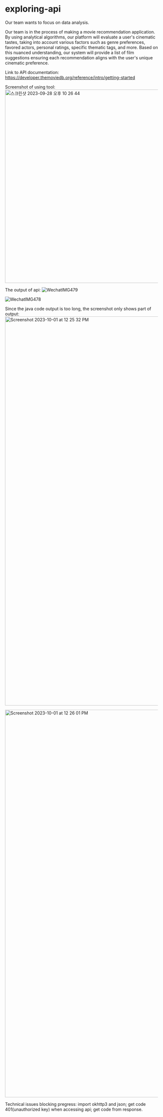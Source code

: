 # exploring-api

Our team wants to focus on data analysis.

Our team is in the process of making a movie recommendation application. By using analytical algorithms, our platform will evaluate a user's cinematic tastes, taking into account various factors such as genre preferences, favored actors, personal ratings, specific thematic tags, and more. Based on this nuanced understanding, our system will provide a list of film suggestions ensuring each recommendation aligns with the user's unique cinematic preference.

Link to API documentation: https://developer.themoviedb.org/reference/intro/getting-started

Screenshot of using tool: <img width="636" alt="스크린샷 2023-09-28 오후 10 26 44" src="https://github.com/yenahlee/exploring-api/assets/115498964/f00008cc-2ad6-43dd-bf98-46dbb2f3ffb3">

The output of api:
![WechatIMG479](https://github.com/yenahlee/exploring-api/assets/144666807/d6122eb6-4485-4636-88fd-b1bb4046a6a4)

![WechatIMG478](https://github.com/yenahlee/exploring-api/assets/144666807/a8d85af7-8a4d-417d-bff5-a8c750c229dc)


Since the java code output is too long, the screenshot only shows part of output:
<img width="1279" alt="Screenshot 2023-10-01 at 12 25 32 PM" src="https://github.com/yenahlee/exploring-api/assets/144666807/a101deb3-d553-4a45-923a-0467c9e32a7d">


<img width="1274" alt="Screenshot 2023-10-01 at 12 26 01 PM" src="https://github.com/yenahlee/exploring-api/assets/144666807/23adda23-da58-4dbc-bae9-6de3a88d847d">




Technical issues blocking pregress:
import okhttp3 and json; get code 401(unauthorized key) when accessing api; get code from response.
